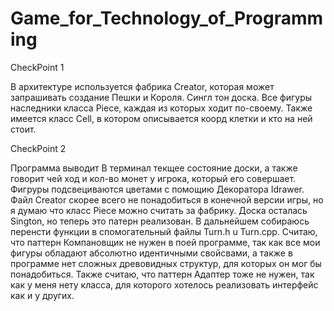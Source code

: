 # Game_for_Technology_of_Programming

CheckPoint 1

В архитектуре используется фабрика Creator, которая может запрашивать создание Пешки и Короля. Сингл тон доска.
Все фигуры наследники класса Piece, каждая из которых ходит по-своему. Также имеется класс Cell, в котором описывается коорд клетки и кто на ней стоит.

CheckPoint 2

Программа выводит В терминал текщее состояние доски, а также говорит чей ход и кол-во монет у игрока, который его совершает. Фигруры подсвециваются цветами с
помощию Декоратора Idrawer. Файл Creator скорее всего не понадобиться в конечной версии игры, но я думаю что класс Piece можно считать за фабрику. Доска осталась
Sington, но теперь это патерн реализован. В дальнейшем собираюсь перенсти функции в спомогательный файлы Turn.h u Turn.cpp. 
Считаю, что паттерн Компановщик не нужен в поей программе, так как все мои фигуры обладают абсолютно идентичными свойсвами, а также в программе нет сложных
древовидных структур, для которых он мог бы понадобиться.
Также считаю, что паттерн Адаптер тоже не нужен, так как у меня нету класса, для которого хотелось реализовать интерфейс как и у других.
